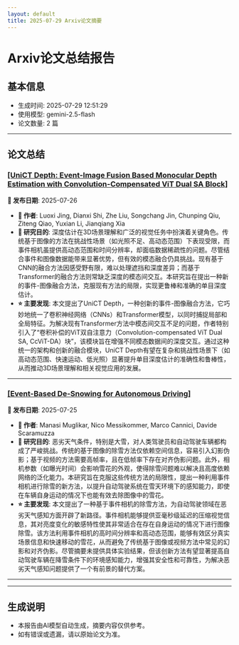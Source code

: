 ```yaml
---
layout: default
title: 2025-07-29 Arxiv论文摘要
---
```


# Arxiv论文总结报告

## 基本信息
- 生成时间: 2025-07-29 12:51:29
- 使用模型: gemini-2.5-flash
- 论文数量: 2 篇

---

## 论文总结

### [[UniCT Depth: Event-Image Fusion Based Monocular Depth Estimation with Convolution-Compensated ViT Dual SA Block]](http://arxiv.org/abs/2507.19948v1)
<!-- 2025-07-26 -->
**📅 发布日期**: 2025-07-26

*   **👥 作者**: Luoxi Jing, Dianxi Shi, Zhe Liu, Songchang Jin, Chunping Qiu, Ziteng Qiao, Yuxian Li, Jianqiang Xia
*   **🎯 研究目的**: 深度估计在3D场景理解和广泛的视觉任务中扮演着关键角色。传统基于图像的方法在挑战性场景（如光照不足、高动态范围）下表现受限，而事件相机虽提供高动态范围和时间分辨率，却面临数据稀疏性的问题。尽管结合事件和图像数据能带来显著优势，但有效的模态融合仍具挑战。现有基于CNN的融合方法因感受野有限，难以处理遮挡和深度差异；而基于Transformer的融合方法则常缺乏深度的模态间交互。本研究旨在提出一种新的事件-图像融合方法，克服现有方法的局限，实现更鲁棒和准确的单目深度估计。
*   **⭐ 主要发现**: 本文提出了UniCT Depth，一种创新的事件-图像融合方法，它巧妙地统一了卷积神经网络（CNNs）和Transformer模型，以同时捕捉局部和全局特征。为解决现有Transformer方法中模态间交互不足的问题，作者特别引入了“卷积补偿的ViT双自注意力（Convolution-compensated ViT Dual SA, CcViT-DA）块”，该模块旨在增强不同模态数据间的深度交互。通过这种统一的架构和创新的融合模块，UniCT Depth有望在复杂和挑战性场景下（如高动态范围、快速运动、低光照）显著提升单目深度估计的准确性和鲁棒性，从而推动3D场景理解和相关视觉应用的发展。

---

### [[Event-Based De-Snowing for Autonomous Driving]](http://arxiv.org/abs/2507.20901v1)
<!-- 2025-07-25 -->
**📅 发布日期**: 2025-07-25

*   **👥 作者**: Manasi Muglikar, Nico Messikommer, Marco Cannici, Davide Scaramuzza
*   **🎯 研究目的**: 恶劣天气条件，特别是大雪，对人类驾驶员和自动驾驶车辆都构成了严峻挑战。传统的基于图像的除雪方法仅依赖空间信息，容易引入幻影伪影；基于视频的方法需要高帧率，且在低帧率下存在对齐伪影问题。此外，相机参数（如曝光时间）会影响雪花的外观，使得除雪问题难以解决且高度依赖网络的泛化能力。本研究旨在克服这些传统方法的局限性，提出一种利用事件相机进行除雪的新方法，以提升自动驾驶系统在雪天环境下的感知能力，即使在车辆自身运动的情况下也能有效去除图像中的雪花。
*   **⭐ 主要发现**: 本文提出了一种基于事件相机的除雪方法，为自动驾驶领域在恶劣天气感知方面开辟了新路径。事件相机能够提供亚毫秒级延迟的压缩视觉信息，其对亮度变化的敏感特性使其非常适合在存在自身运动的情况下进行图像除雪。该方法利用事件相机的高时间分辨率和高动态范围，能够有效区分真实场景信息和快速移动的雪花，从而避免了传统基于图像或视频方法中常见的幻影和对齐伪影。尽管摘要未提供具体实验结果，但该创新方法有望显著提高自动驾驶车辆在降雪条件下的环境感知能力，增强其安全性和可靠性，为解决恶劣天气感知问题提供了一个有前景的替代方案。

---

---

## 生成说明
- 本报告由AI模型自动生成，摘要内容仅供参考。
- 如有错误或遗漏，请以原始论文为准。
